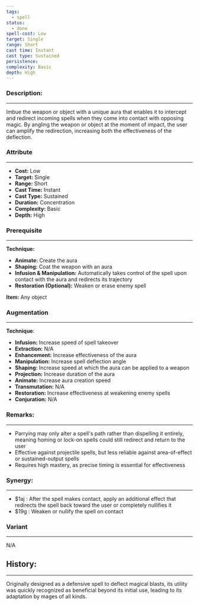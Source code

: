 ```yaml
---
tags:
  - spell
status:
  - done
spell-cost: Low
target: Single
range: Short
cast time: Instant
cast type: Sustained
persistence:
complexity: Basic
depth: High
---
```

### Description:  
---  
  
Imbue the weapon or object with a unique aura that enables it to intercept and redirect incoming spells when they come into contact with opposing magic. By angling the weapon or object at the moment of impact, the user can amplify the redirection, increasing both the effectiveness of the deflection.  
  
### Attribute  
---  
  
- __Cost:__ Low  
- __Target:__ Single  
- __Range:__ Short  
- __Cast Time:__ Instant  
- __Cast Type:__ Sustained  
- __Duration:__ Concentration  
- __Complexity:__ Basic  
- __Depth:__ High  
  
### Prerequisite  
---  
  
__Technique:__  
- __Animate:__ Create the aura  
- __Shaping:__ Coat the weapon with an aura  
- __Infusion & Manipulation:__ Automatically takes control of the spell upon contact with the aura and redirects its trajectory  
- __Restoration (Optional):__ Weaken or erase enemy spell  
  
__Item:__ Any object  
  
### Augmentation  
___  
  
__Technique__:  
- __Infusion:__ Increase speed of spell takeover  
- __Extraction:__ N/A  
- __Enhancement:__ Increase effectiveness of the aura  
- __Manipulation:__ Increase spell deflection angle  
- __Shaping:__ Increase speed at which the aura can be applied to a weapon  
- __Projection:__ Increase duration of the aura  
- __Animate:__ Increase aura creation speed  
- __Transmutation:__ N/A  
- __Restoration:__ Increase effectiveness at weakening enemy spells  
- __Conjuration:__ N/A  
  
### Remarks:  
___  
  
- Parrying may only alter a spell's path rather than dispelling it entirely, meaning homing or lock-on spells could still redirect and return to the user  
- Effective against projectile spells, but less reliable against area-of-effect or sustained-output spells  
- Requires high mastery, as precise timing is essential for effectiveness  
  
### Synergy:  
___  
  
- $1aj : After the spell makes contact, apply an additional effect that redirects the spell back toward the user or completely nullifies it  
- $19g : Weaken or nullify the spell on contact  
  
### Variant  
___  
  
N/A  
  
## History:  
___  
  
Originally designed as a defensive spell to deflect magical blasts, its utility was quickly recognized as beneficial beyond its initial use, leading to its adaptation by mages of all kinds.